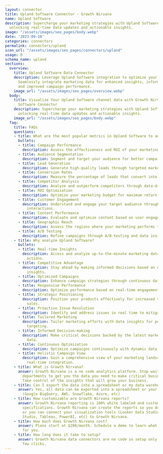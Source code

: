 ```yaml
---
layout: connector
title: Upland Software Connector - Growth Nirvana
name: Upland Software
description: Supercharge your marketing strategies with Upland Software integration,
  unlocking real-time data updates and actionable insights.
image: "/assets/images/seo_pages/body.webp"
date: '2023-09-18'
categories: connectors
permalink: connectors/upland
icon_url: "/assets/images/seo_pages/connectors/upland"
usage: 0
schema_name: upland
sections:
  overview:
    title: Upland Software Data Connector
    description: Leverage Upland Software integration to optimize your marketing campaigns.
      Seamlessly integrate marketing data for enhanced insights, informed decisions,
      and improved campaign performance.
    image_url: "/assets/images/seo_pages/overview.webp"
  body:
    title: Visualize Your Upland Software channel data with Growth Nirvana's Upland
      Software Connector
    description: Supercharge your marketing strategies with Upland Software integration,
      unlocking real-time data updates and actionable insights.
    image_url: "/assets/images/seo_pages/body.webp"
  faq:
    title: FAQs
    questions:
    - title: What are the most popular metrics in Upland Software to analyze?
      bullets:
      - title: Campaign Performance
        description: Assess the effectiveness and ROI of your marketing campaigns.
      - title: Audience Segmentation
        description: Segment and target your audience for better campaign performance.
      - title: Lead Generation
        description: Generate high-quality leads through targeted marketing efforts.
      - title: Conversion Rates
        description: Measure the percentage of leads that convert into customers.
      - title: Competitor Analysis
        description: Analyze and outperform competitors through data-driven insights.
      - title: ROI Optimization
        description: Optimize your marketing budget for maximum return on investment.
      - title: Customer Engagement
        description: Understand and engage your target audience through personalized
          interactions.
      - title: Content Performance
        description: Evaluate and optimize content based on user engagement.
      - title: Geographic Reach
        description: Assess the regions where your marketing performs the best.
      - title: A/B Testing
        description: Refine campaigns through A/B testing and data insights.
    - title: Why analyze Upland Software?
      bullets:
      - title: Real-time Insights
        description: Access and analyze up-to-the-minute marketing data for timely
          actions.
      - title: Competitive Advantage
        description: Stay ahead by making informed decisions based on data-driven
          insights.
      - title: Optimized Campaigns
        description: Enhance campaign strategies through continuous data updates.
      - title: Responsive Performance
        description: Optimize performance based on real-time engagement metrics.
      - title: Strategic Positioning
        description: Position your products effectively for increased visibility and
          sales.
      - title: Proactive Issue Resolution
        description: Identify and address issues in real time to mitigate risks.
      - title: Tailored Marketing
        description: Tailor marketing efforts with data insights for personalized
          targeting.
      - title: Informed Decision-making
        description: Make critical decisions backed by the latest marketing performance
          data.
      - title: Continuous Optimization
        description: Optimize campaigns continuously with dynamic data updates.
      - title: Holistic Campaign View
        description: Gain a comprehensive view of your marketing landscape through
          real-time integration.
    - title: What is Growth Nirvana?
      answer: Growth Nirvana is a no code analytics platform. Stop waiting for other
        departments to get you the data you need to make critical business decisions.
        Take control of the insights that will grow your business.
    - title: Can I export the data into a spreadsheet or my data warehouse?
      answer: Yes, all data can be exported into a spreadsheet or your data warehouse
        (Google BigQuery, AWS, Snowflake, Azure, etc)
    - title: How customizable are Growth Nirvana reports?
      answer: Growth Nirvana reporting is 100% white labeled and customized to your
        specifications. Growth Nirvana can create the reports so you don’t have to
        or you can connect your visualization tools (Looker Data Studio/Google Data
        Studio, Tableau, PowerBI, etc) to Growth Nirvana.
    - title: How much does Growth Nirvana cost?
      answer: Plans start at $200/month. Schedule a demo to learn what plan is best
        for you.
    - title: How long does it take to setup?
      answer: Growth Nirvana data connectors are no code so setup only requires a
        few clicks.
---
```

